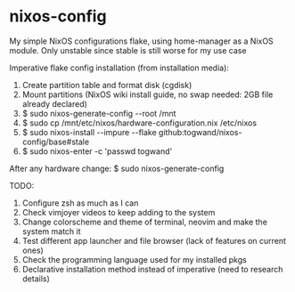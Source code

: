 # nixos-config

My simple NixOS configurations flake, using home-manager as a NixOS module. Only unstable since stable is still worse for my use case

Imperative flake config installation (from installation media):

1. Create partition table and format disk (cgdisk)
2. Mount partitions (NixOS wiki install guide, no swap needed: 2GB file already declared)
3. $ sudo nixos-generate-config --root /mnt
4. $ sudo cp /mnt/etc/nixos/hardware-configuration.nix /etc/nixos
5. $ sudo nixos-install --impure --flake github:togwand/nixos-config/base#stale
6. $ sudo nixos-enter -c 'passwd togwand'

After any hardware change: $ sudo nixos-generate-config

TODO:
1. Configure zsh as much as I can
2. Check vimjoyer videos to keep adding to the system
3. Change colorscheme and theme of terminal, neovim and make the system match it
4. Test different app launcher and file browser (lack of features on current ones)
5. Check the programming language used for my installed pkgs
6. Declarative installation method instead of imperative (need to research details)
